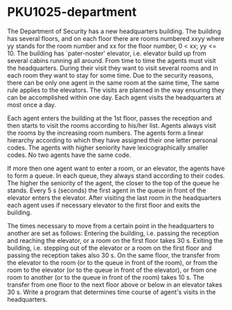 # PKU1025-department
The Department of Security has a new headquarters building. 
The building has several floors, and on each floor there are rooms numbered xxyy where yy stands for the room number and xx for the floor number,
0 < xx; yy <= 10. The building has `pater-noster' elevator, i.e. elevator build up from several cabins running all around.
From time to time the agents must visit the headquarters. During their visit they want to visit several rooms and in each room they want to stay for some time. Due to the security reasons,
there can be only one agent in the same room at the same time, The same rule applies to the elevators. The visits are planned in the way ensuring they can be accomplished within one day. 
Each agent visits the headquarters at most once a day.

Each agent enters the building at the 1st floor, passes the reception and then starts to visit the rooms according to his/her list.
Agents always visit the rooms by the increasing room numbers. The agents form a linear hierarchy according to which they have assigned their one letter personal codes.
The agents with higher seniority have lexicographically smaller codes. No two agents have the same code.

If more then one agent want to enter a room, or an elevator, the agents have to form a queue. In each queue, they always stand according to their codes. 
The higher the seniority of the agent, the closer to the top of the queue he stands. Every 5 s (seconds) the first agent in the queue in front of the elevator enters the elevator.
After visiting the last room in the headquarters each agent uses if necessary elevator to the first floor and exits the building.

The times necessary to move from a certain point in the headquarters to another are set as follows:
Entering the building, i.e. passing the reception and reaching the elevator, or a room on the first floor takes 30 s.
Exiting the building, i.e. stepping out of the elevator or a room on the first floor and passing the reception takes also 30 s.
On the same floor, the transfer from the elevator to the room (or to the queue in front of the room), 
or from the room to the elevator (or to the queue in front of the elevator),
or from one room to another (or to the queue in front of the room) takes 10 s. The transfer from one floor to the next floor above or below in an elevator takes 30 s.
Write a program that determines time course of agent's visits in the headquarters.
